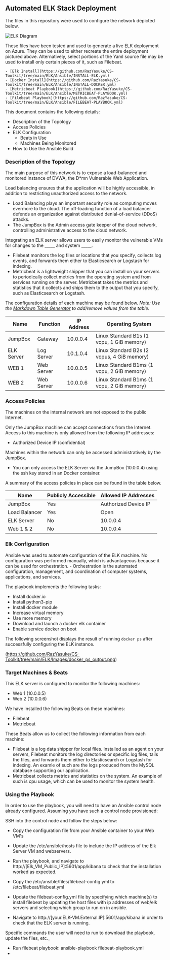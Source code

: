 ## Automated ELK Stack Deployment

The files in this repository were used to configure the network depicted below.

![ELK Diagram](https://github.com/RazYasuke/CS-Toolkit/ELK/Diagrams/ELKStackNetworkDiagram.drawio.png)

These files have been tested and used to generate a live ELK deployment on Azure. They can be used to either recreate the entire deployment pictured above. Alternatively, select portions of the Yaml source file may be used to install only certain pieces of it, such as Filebeat.

	- [Elk Install](https://github.com/RazYasuke/CS-Toolkit/tree/main/ELK/Ansible/INSTALL-ELK.yml)
	- [Docker Install](https://github.com/RazYasuke/CS-Toolkit/tree/main/ELK/Ansible/INSTALL-DOCKER.yml)
	- [Metricbeat Playbook](https://github.com/RazYasuke/CS-Toolkit/tree/main/ELK/Ansible/METRICBEAT-PLAYBOOK.yml)
	- [Filebeat Playbook](https://github.com/RazYasuke/CS-Toolkit/tree/main/ELK/Ansible/FILEBEAT-PLAYBOOK.yml)

This document contains the following details:
- Description of the Topology
- Access Policies
- ELK Configuration
  - Beats in Use
  - Machines Being Monitored
- How to Use the Ansible Build


### Description of the Topology

The main purpose of this network is to expose a load-balanced and monitored instance of DVWA, the D*mn Vulnerable Web Application.

Load balancing ensures that the application will be highly accessible, in addition to restricting unauthorized access to the network.
- Load Balancing plays an important security role as computing moves evermore to the cloud. The off-loading function of a load balancer defends an organization against distributed denial-of-service (DDoS) attacks. 
- The JumpBox is the Admin access gate keeper of the cloud network, controlling administrative access to the cloud network.

Integrating an ELK server allows users to easily monitor the vulnerable VMs for changes to the _____ and system _____.
- Filebeat monitors the log files or locations that you specify, collects log events, and forwards them either to Elasticsearch or Logstash for indexing.
- Metricbeat is a lightweight shipper that you can install on your servers to periodically collect metrics from the operating system and from services running on the server. Metricbeat takes the metrics and statistics that it collects and ships them to the output that you specify, such as Elasticsearch or Logstash.

The configuration details of each machine may be found below.
_Note: Use the [Markdown Table Generator](http://www.tablesgenerator.com/markdown_tables) to add/remove values from the table_.

| Name       | Function   | IP Address | Operating System                           |
|------------|------------|------------|--------------------------------------------|
| JumpBox    | Gateway    | 10.0.0.4   | Linux Standard B1s (1 vcpu, 1 GiB memory)  |
| ELK Server | Log Server | 10.1.0.4   | Linux Standard B2s (2 vcpus, 4 GiB memory) |
| WEB 1      | Web Server | 10.0.0.5   | Linux Standard B1ms (1 vcpu, 2 GiB memory) |
| WEB 2      | Web Server | 10.0.0.6   | Linux Standard B1ms (1 vcpu, 2 GiB memory) |

### Access Policies

The machines on the internal network are not exposed to the public Internet. 

Only the JumpBox machine can accept connections from the Internet. Access to this machine is only allowed from the following IP addresses:
- Authorized Device IP (confidential)

Machines within the network can only be accessed administratively by the JumpBox.
- You can only access the ELK Server via the JumpBox (10.0.0.4) using the ssh key stored in an Docker container.

A summary of the access policies in place can be found in the table below.

| Name          | Publicly Accessible | Allowed IP Addresses |
|---------------|---------------------|----------------------|
| JumpBox       | Yes                 | Authorized Device IP |
| Load Balancer | Yes                 | Open                 |
| ELK Server    | No                  | 10.0.0.4             |
| Web 1 & 2     | No                  | 10.0.0.4             |

### Elk Configuration

Ansible was used to automate configuration of the ELK machine. No configuration was performed manually, which is advantageous because it can be used for orchestration. 
	- Orchestration is the automated configuration, management, and coordination of computer systems, applications, and services.

The playbook implements the following tasks:
- Install docker.io
- Install python3-pip
- Install docker module
- Increase virtual memory
- Use more memory
- Download and launch a docker elk container
- Enable service docker on boot

The following screenshot displays the result of running `docker ps` after successfully configuring the ELK instance.

(https://github.com/RazYasuke/CS-Toolkit/tree/main/ELK/Images/docker_ps_output.png)

### Target Machines & Beats
This ELK server is configured to monitor the following machines:
- Web 1 (10.0.0.5)
- Web 2 (10.0.0.6)

We have installed the following Beats on these machines:
- Filebeat
- Metricbeat

These Beats allow us to collect the following information from each machine:
- Filebeat is a log data shipper for local files. Installed as an agent on your servers, Filebeat monitors the log directories or specific log files, tails the files, and forwards them either to Elasticsearch or Logstash for indexing. An examle of such are the logs produced from the MySQL database supporting our application. 
- Metricbeat collects metrics and statistics on the system. An example of such is cpu usage, which can be used to monitor the system health.

### Using the Playbook
In order to use the playbook, you will need to have an Ansible control node already configured. Assuming you have such a control node provisioned: 

SSH into the control node and follow the steps below:
- Copy the configuration file from your Ansible container to your Web VM's 
- Update the /etc/ansible/hosts file to include the IP address of the Elk Server VM and webservers.
- Run the playbook, and navigate to http://[Elk_VM_Public_IP]:5601/app/kibana to check that the installation worked as expected.


- Copy the /etc/ansible/files/filebeat-config.yml to /etc/filebeat/filebeat.yml
- Update the filebeat-config.yml file by specifying which machine(s) to install filebeat by updating the host files with ip addresses of web/elk servers and selecting which group to run on in ansible.
 
- Navigate to http://[your.ELK-VM.External.IP]:5601/app/kibana in order to check that the ELK server is running.

Specific commands the user will need to run to download the playbook, update the files, etc._
- Run filebeat playbook: ansible-playbook filebeat-playbook.yml
- 
